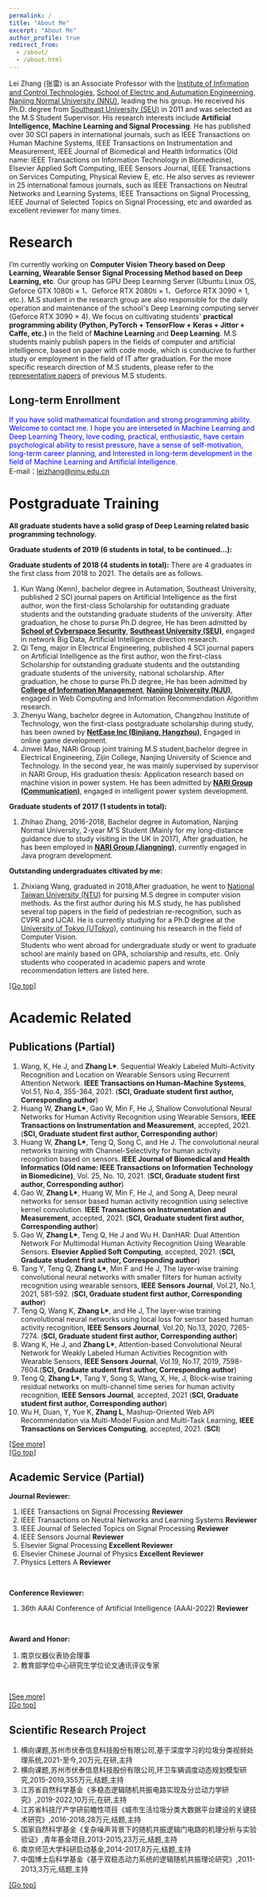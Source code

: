 ```yaml
---
permalink: /
title: "About Me"
excerpt: "About Me"
author_profile: true
redirect_from: 
  - /about/
  - /about.html
---
```


Lei Zhang (张雷) is an Associate Professor with the <a href="http://d.njnu.edu.cn/research-area/3205.html">Institute of Infirmation and Control Technologies</a>, 
<a href="http://d.njnu.edu.cn/">School of Electric and Autumation Engineerning</a>, <a href="http://www.njnu.edu.cn/">Nanjing Normal University (NNU)</a>, 
leading the his group. He received his Ph.D. degree from <a href="https://www.seu.edu.cn/">Southeast University (SEU)</a> in 2011 and was selected as the M.S Student Supervisor. 
His research interests include **Artificial Intelligence, Machine Learning and Signal Processing**. He has published over 30 SCI papers in international journals, 
such as IEEE Transactions on Human Machine Systems, IEEE Transactions on 
Instrumentation and Measurement, IEEE Journal of Biomedical and Health Informatics (Old name: IEEE Transactions on Information Technology in Biomedicine), 
Elsevier Applied Soft Computing, IEEE Sensors Journal, IEEE Transactions on Services Computing, Physical Review E, etc. He also serves as reviewer in 25 international famous journals,
such as IEEE Transactions on Neutral Networks and Learning Systems, IEEE Transactions on Signal Processing, IEEE Journal of Selected Topics on Signal Processing, etc and awarded 
as excellent reviewer for many times.

Research
======
I’m currently working on **Computer Vision Theory based on Deep Learning, Wearable Sensor Signal Processing Method based on Deep Learning, etc**. 
Our group has GPU Deep Learning Server (Ubuntu Linux OS, Geforce GTX 1080ti × 1、Geforce RTX 2080ti × 1、Geforce RTX 3090 × 1, etc.). 
M.S student in the research group are also responsible for the daily operation and maintenance of the school's Deep Learning computing server (Geforce RTX 3090 × 4). 
We focus on cultivating students' **practical programming ability (Python, PyTorch + TensorFlow + Keras + Jittor + Caffe, etc.)** in the field of **Machine Learning** and **Deep Learning**.
M.S students mainly publish papers in the fields of computer and artificial intelligence, based on paper with code mode, which is conducive to further study or 
employment in the field of IT after graduation. For the more specific research direction of M.S students, please 
refer to the <a href="https://wenbohuang1002.github.io/leizhang.github.io//publications/">representative papers</a> of previous M.S students. <br>

Long-term Enrollment
------
<font color="blue">If you have solid mathematical foundation and strong programming ability. Welcome to contact me. 
I hope you are interseted in Machine Learning and Deep Learning Theory, love coding, practical, enthusiastic, have certain psychological ability to resist pressure, 
have a sense of self-motivation, long-term career planning, and Interested in long-term development in the field of Machine Learning and Artificial Intelligence.</font> 
<br>
E-mail：<font><a href="mailto:leizhang@njnu.edu.cn">leizhang@njnu.edu.cn</a>


Postgraduate Training
======

**All graduate students have a solid grasp of Deep Learning related basic programming technology.**<br>

**Graduate students of 2019 (6 students in total, to be continued...):** <br>

**Graduate students of 2018 (4 students in total):** There are 4 graduates in the first class from 2018 to 2021. The details are as follows. <br>
1. Kun Wang (Kenn), bachelor degree in Automation, Southeast University, published 2 SCI journal papers on Artificial Intelligence as the first author, 
won the first-class Scholarship for outstanding graduate students and the outstanding graduate students of the university. 
After graduation, he chose to purse Ph.D degree, He has been admitted by **<a href="https://cyber.seu.edu.cn">School of Cyberspace Security</a>**, 
**<a href="https://www.seu.edu.cn/">Southeast University (SEU)</a>**, engaged in network Big Data, Artificial Intelligence direction research.   
2. Qi Teng, major in Electrical Engineering, published 4 SCI journal papers on Artificial Intelligence as the first author, won the first-class Scholarship 
for outstanding graduate students and the outstanding graduate students of the university, national scholarship. After graduation, 
he chose to purse Ph.D degree, He has been admitted by **<a href="https://im.nju.edu.cn">College of Information Management</a>**, 
**<a href="https://www.nju.edu.cn">Nanjing University (NJU)</a>**, engaged in Web Computing and Information Recommendation Algorithm research.  
3. Zhenyu Wang, bachelor degree in Automation, Changzhou Institute of Technology, won the first-class postgraduate scholarship during study, has been owned by 
**<a href="https://www.163.com">NetEase Inc (Binjiang, Hangzhou)</a>**, Engaged in online game development.  
4. Jinwei Mao, NARi Group joint training M.S student,bachelor degree in Electrical Engineering, Zijin College, Nanjing University of Science and Technology. 
In the second year, he was mainly supervised by supervisor in NARI Group, His graduation thesis: 
Application research based on machine vision in power system. He has been admitted by **<a href="www.naritech.cn">NARI Group (Communication)</a>**, 
engaged in intelligent power system development.<br>

**Graduate students of 2017 (1 students in total):** <br>
1. Zhihao Zhang, 2016-2018, Bachelor degree in Automation, Nanjing Normal University, 
2-year M'S Student (Mainly for my long-distance guidance due to study visiting in the UK in 2017), After graduation, he has been employed in 
**<a href="www.naritech.cn">NARI Group (Jiangning)</a>**, currently engaged in Java program development. <br>

**Outstanding undergraduates cltivated by me:** <br>
1. Zhixiang Wang, graduated in 2018,After graduation, he went to <a href="https://www.ntu.edu.tw/">National Taiwan University (NTU)</a> 
for pursing M.S degree in computer vision methods. As the first author during his M.S study, he has published several top papers in the field of pedestrian re-recognition, 
such as CVPR and IJCAI. He is currently studying for a Ph.D degree at the <a href="https://www.u-tokyo.ac.jp/en/">University of Tokyo (UTokyo)</a>, continuing his research 
in the field of Computer Vision. <br>
Students who went abroad for undergraduate study or went to graduate school are mainly based on GPA, scholarship and results, etc. Only 
students who cooperated in academic papers and wrote recommendation letters are listed here. <br>

<a href="#top">[Go top]</a>

Academic Related
======

Publications (Partial)
------
1. Wang, K, He J, and **Zhang L\***. Sequential Weakly Labeled Multi-Activity Recognition and Location on Wearable Sensors using Recurrent Attention Network. **IEEE Transactions on Human-Machine Systems**, Vol.51, No.4, 355-364, 2021. (**SCI, Graduate student first author, Corresponding author**)
2. Huang W, **Zhang L\***, Gao W, Min F, He J, Shallow Convolutional Neural Networks for Human Activity Recognition using Wearable Sensors, **IEEE Transactions on Instrumentation and Measurement**, accepted, 2021. (**SCI, Graduate student first author, Corresponding author**)
3. Huang W, **Zhang L\***, Teng Q, Song C, and He J. The convolutional neural networks training with Channel-Selectivity for human activity recognition based on sensors. **IEEE Journal of Biomedical and Health Informatics (Old name: IEEE Transactions on Information Technology in Biomedicine)**,
 Vol. 25, No. 10, 2021. (**SCI, Graduate student first author, Corresponding author**)
4. Gao W, **Zhang L\***, Huang W, Min F, He J, and Song A, Deep neural networks for sensor based human activity recognition using selective kernel convolution. **IEEE Transactions on Instrumentation and Measurement**, accepted, 2021. (**SCI, Graduate student first author, Corresponding author**)
5. Gao W, **Zhang L\***, Teng Q,  He J and Wu H. DanHAR: Dual Attention Network For Multimodal Human Activity Recognition Using Wearable Sensors. **Elsevier Applied Soft Computing**, accepted, 2021. (**SCI, Graduate student first author, Corresponding author**)  
6. Tang Y, Teng Q, **Zhang L\***, Min F and He J, The layer-wise training convolutional neural networks with smaller filters for human activity recognition using wearable sensors, **IEEE Sensors Journal**, Vol.21, No.1, 2021, 581-592. (**SCI, Graduate student first author, Corresponding author**)
7. Teng Q, Wang K,  **Zhang L\***, and He J, The layer-wise training convolutional neural networks using local loss for sensor based human activity recognition, **IEEE Sensors Journal**, Vol.20, No.13, 2020, 7265-7274. (**SCI, Graduate student first author, Corresponding author**)
8. Wang K, He J, and **Zhang L\***, Attention-based Convolutional Neural Network for Weakly Labeled Human Activities Recognition with Wearable Sensors, **IEEE Sensors Journal**, Vol.19, No.17, 2019, 7598-7604.(**SCI, Graduate student first author, Corresponding author**)
9. Teng Q, **Zhang L\***,  Tang Y, Song S, Wang, X, He, J, Block-wise training residual networks on multi-channel time series for human activity recognition, **IEEE Sensors Journal**,  accepted, 2021 (**SCI, Graduate student first author, Corresponding author**)
10. Wu H, Duan, Y, Yue K, **Zhang L**, Mashup-Oriented Web API Recommendation via Multi-Model Fusion and Multi-Task Learning, **IEEE Transactions on Services Computing**, accepted, 2021. (**SCI**)

<a href="https://wenbohuang1002.github.io/leizhang.github.io//publications/">[See more]</a> <br>
<a href="#top">[Go top]</a>

Academic Service (Partial)
------

**Journal Reviewer:**  <br>
1. IEEE Transactions on Signal Processing **Reviewer**   
2. IEEE Transactions on Neutral Networks and Learning Systems **Reviewer** 
3. IEEE Journal of Selected Topics on Signal Processing **Reviewer**
4. IEEE Sensors Journal **Reviewer**
5. Elsevier Signal Processing **Excellent Reviewer**
6. Elsevier Chinese Journal of Physics **Excellent Reviewer**
7. Physics Letters A **Reviewer** 
<br>

**Conference Reviewer:** <br>
1. 36th AAAI Conference of Artificial Intelligence (AAAI-2022) **Reviewer** 
<br>

**Award and Honor:** <br>
1. 南京仪器仪表协会理事
2. 教育部学位中心研究生学位论文通讯评议专家 
<br>

<a href="https://wenbohuang1002.github.io/leizhang.github.io//academic/">[See more]</a> <br>
<a href="#top">[Go top]</a>

Scientific Research Project
------
1. 横向课题,苏州市伏泰信息科技股份有限公司,基于深度学习的垃圾分类视频处理系统,2021-至今,20万元,在研,主持
2. 横向课题,苏州市伏泰信息科技股份有限公司,环卫车辆调度动态规划模型研究,2015-2019,355万元,结题,主持
3. 江苏省自然科学基金《多稳态逻辑随机共振电路实现及分岔动力学研究》,2019-2022,10万元,在研,主持
4. 江苏省科技厅产学研前瞻性项目《城市生活垃圾分类大数据平台建设的关键技术研究》,2016-2018,28万元,结题,主持
5. 国家自然科学基金《复杂噪声背景下的随机共振逻辑门电路的机理分析与实验验证》,青年基金项目,2013-2015,23万元,结题,主持
6. 南京师范大学科研启动基金,2014-2017,8万元,结题,主持
7. 中国博士后科学基金《基于双稳态动力系统的逻辑随机共振理论研究》,2011-2013,3万元,结题,主持

<a href="#top">[Go top]</a>

<script type='text/javascript' id='clustrmaps' src='//cdn.clustrmaps.com/map_v2.js?cl=ffffff&w=240&t=tt&d=fAVuciHR6sf3_jmzK_vXjUM8GeLDmyISWoyfVgEfy8s&co=0095ff&cmo=3acc3a&cmn=ff9f00&ct=ffffff'></script>